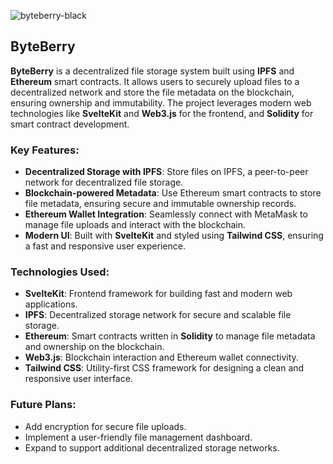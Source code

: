 ![byteberry-black](https://github.com/user-attachments/assets/16ea84d9-00fa-46a7-9c4e-b56160d4f8eb)

## ByteBerry

**ByteBerry** is a decentralized file storage system built using **IPFS** and **Ethereum** smart contracts. It allows users to securely upload files to a decentralized network and store the file metadata on the blockchain, ensuring ownership and immutability. The project leverages modern web technologies like **SvelteKit** and **Web3.js** for the frontend, and **Solidity** for smart contract development.

### Key Features:
- **Decentralized Storage with IPFS**: Store files on IPFS, a peer-to-peer network for decentralized file storage.
- **Blockchain-powered Metadata**: Use Ethereum smart contracts to store file metadata, ensuring secure and immutable ownership records.
- **Ethereum Wallet Integration**: Seamlessly connect with MetaMask to manage file uploads and interact with the blockchain.
- **Modern UI**: Built with **SvelteKit** and styled using **Tailwind CSS**, ensuring a fast and responsive user experience.

### Technologies Used:
- **SvelteKit**: Frontend framework for building fast and modern web applications.
- **IPFS**: Decentralized storage network for secure and scalable file storage.
- **Ethereum**: Smart contracts written in **Solidity** to manage file metadata and ownership on the blockchain.
- **Web3.js**: Blockchain interaction and Ethereum wallet connectivity.
- **Tailwind CSS**: Utility-first CSS framework for designing a clean and responsive user interface.

### Future Plans:
- Add encryption for secure file uploads.
- Implement a user-friendly file management dashboard.
- Expand to support additional decentralized storage networks.
